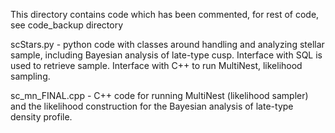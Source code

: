 This directory contains code which has been commented, for rest of code, see code_backup directory

scStars.py - python code with classes around handling and analyzing stellar sample, including Bayesian analysis of late-type cusp. Interface with SQL is used to retrieve sample. Interface with C++ to run MultiNest, likelihood sampling.

sc_mn_FINAL.cpp - C++ code for running MultiNest (likelihood sampler) and the likelihood construction for the Bayesian analysis of late-type density profile.
